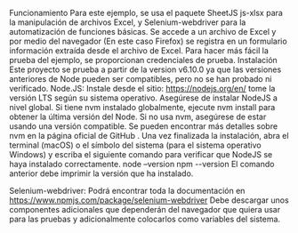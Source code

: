 Funcionamiento 
Para este ejemplo, se usa el paquete SheetJS js-xlsx para la manipulación de archivos Excel, y Selenium-webdriver para la automatización de funciones básicas.
Se accede a un archivo de Excel y por medio del navegador (En este caso Firefox) se registra en un formulario información extraída desde el archivo de Excel.
Para hacer más fácil la prueba del ejemplo, se proporcionan credenciales de prueba.
Instalación
Este proyecto se prueba a partir de la version v6.10.0  ya que las versiones anteriores de Node pueden ser compatibles, pero no se han probado ni verificado.
Node.JS: Instale desde el sitio: https://nodejs.org/en/ tome la versión LTS según su sistema operativo. Asegúrese de instalar NodeJS a nivel global. Si tiene nvm instalado globalmente, ejecute nvm install para obtener la última versión del Node. Si no usa nvm, asegúrese de estar usando una versión compatible. Se pueden encontrar más detalles sobre nvm en la página oficial de GitHub . 
Una vez finalizada la instalación, abra el terminal (macOS) o el símbolo del sistema (para el sistema operativo Windows) y escriba el siguiente comando para verificar que NodeJS se haya instalado correctamente.
node –version 
npm --version
El comando anterior debe imprimir la versión que ha instalado.

Selenium-webdriver: Podrá encontrar toda la documentación en https://www.npmjs.com/package/selenium-webdriver
Debe descargar unos componentes adicionales que dependerán del navegador que quiera usar para las pruebas y adicionalmente colocarlos como variables del sistema. 


